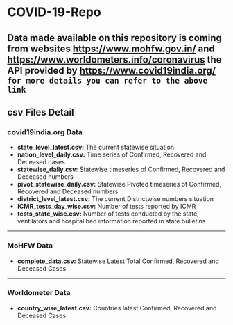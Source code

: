 # COVID-19-Repo
Data made available on this repository is coming from websites https://www.mohfw.gov.in/ and https://www.worldometers.info/coronavirus the API provided by https://www.covid19india.org/
```for more details you can refer to the above link```
---
## csv Files Detail

### covid19india.org Data

- **state_level_latest.csv:** The current statewise situation
- **nation_level_daily.csv:** Time series of Confirmed, Recovered and Deceased cases
- **statewise_daily.csv:** Statewise timeseries of Confirmed, Recovered  and Deceased numbers
- **pivot_statewise_daily.csv:** Statewise Pivoted timeseries of Confirmed, Recovered and Deceased numbers
- **district_level_latest.csv:** The current Districtwise numbers situation
- **ICMR_tests_day_wise.csv:** Number of tests reported by ICMR
- **tests_state_wise.csv:** Number of tests conducted by the state, ventilators and hospital bed information reported in state bulletins

---
### MoHFW Data
- **complete_data.csv:** Statewise Latest Total Confirmed, Recovered and Deceased Cases
---
### Worldometer Data
- **country_wise_latest.csv:** Countries latest Confirmed, Recovered and Deceased Cases
